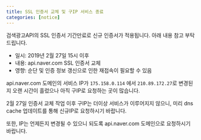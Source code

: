 ```yaml
---
title: SSL 인증서 교체 및 구IP 서비스 종료
categories: [notice]
---
```


검색광고API의 SSL 인증서 기간만료로 신규 인증서가 적용됩니다.
아래 내용 참고 부탁드립니다.

- 일시: 2019년 2월 27일 15시 이후
- 내용: api.naver.com SSL 인증서 교체
- 영향: 순단 및 인증 정보 갱신으로 인한 재접속이 필요할 수 있음

api.naver.com 도메인의 서비스 IP가 `175.158.0.114` 에서 `210.89.172.27`로 변경된지 오랜 시간이 흘렀으나 아직 구IP로 요청하는 곳이 많습니다.

2월 27일 인증서 교체 작업 이후 구IP는 더이상 서비스가 이루어지지 않으니, 미리 dns cache 업데이트를 통해 신규IP로 요청하시기 바랍니다.

또한, IP는 언제든지 변경될 수 있으니 되도록 api.naver.com 도메인으로 요청하시기 바랍니다.
